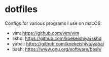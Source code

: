 # dotfiles
Configs for various programs I use on macOS:
- vim: https://github.com/vim/vim
- skhd: https://github.com/koekeishiya/skhd
- yabai: https://github.com/koekeishiya/yabai
- bash: https://www.gnu.org/software/bash/

